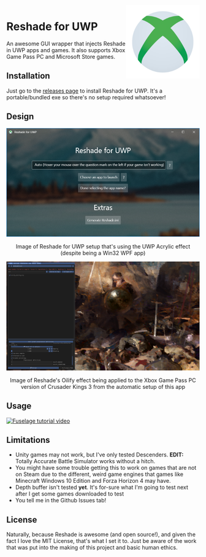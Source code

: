 <img src="https://raw.githubusercontent.com/MilkyDeveloper/dump/%F0%9F%96%BC/xbox-256.png" height="192" width="192" alt="Xbox logo" align="right" />

# Reshade for UWP

An awesome GUI wrapper that injects Reshade in UWP apps and games. It also supports Xbox Game Pass PC and Microsoft Store games.

## Installation

Just go to the [releases page](https://github.com/MilkyDeveloper/ReshadeForUWP/releases/) to install Reshade for UWP. It's a portable/bundled exe so there's no setup required whatsoever!

## Design

![Image of Reshade for UWP setup](https://raw.githubusercontent.com/MilkyDeveloper/dump/%F0%9F%96%BC/Reshade%20for%20UWP%2012_26_2020%209_18_07%20PM.png)

<div align="center">Image of Reshade for UWP setup that's using the UWP Acrylic effect (despite being a Win32 WPF app)</div>  

![Image of the Reshade Oilify effect being applied to the Xbox Game Pass PC version of Crusader Kings 3](https://raw.githubusercontent.com/MilkyDeveloper/dump/%F0%9F%96%BC/Crusader%20Kings%20III%2012_26_2020%209_21_55%20PM.png)

<div align="center">Image of Reshade's Oilify effect being applied to the Xbox Game Pass PC version of Crusader Kings 3 from the automatic setup of this app</div>

## Usage

[![Fuselage tutorial video](https://raw.githubusercontent.com/MilkyDeveloper/dump/%F0%9F%96%BC/youtube-clickbait%F0%9F%98%B2%F0%9F%98%B2%F0%9F%98%B2.png)](https://youtu.be/DfN5sefhQj8)

## Limitations

* Unity games may not work, but I've only tested Descenders. **EDIT:** Totally Accurate Battle Simulator works without a hitch.
* You might have some trouble getting this to work on games that are not on Steam due to the different, weird game engines that games like Minecraft Windows 10 Edition and Forza Horizon 4 may have.
* Depth buffer isn't tested **yet**. It's for-sure what I'm going to test next after I get some games downloaded to test
* You tell me in the Github Issues tab!

## License

Naturally, because Reshade is awesome (and open source!), and given the fact I love the MIT License, that's what I set it to. Just be aware of the work that was put into the making of this project and basic human ethics.

